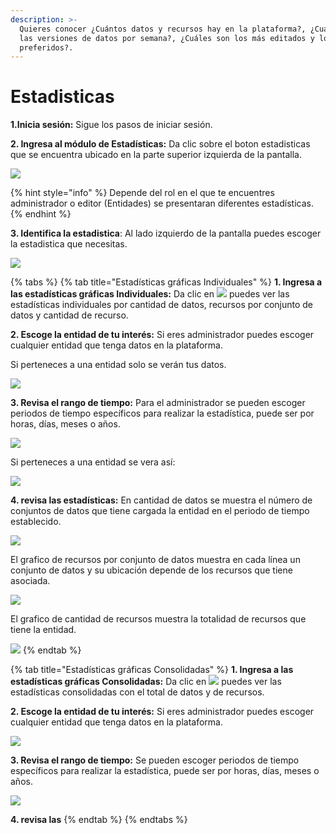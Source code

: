 ```yaml
---
description: >-
  Quieres conocer ¿Cuántos datos y recursos hay en la plataforma?, ¿Cuáles son
  las versiones de datos por semana?, ¿Cuáles son los más editados y los
  preferidos?.
---
```


# Estadisticas

**1.Inicia sesión:** Sigue los pasos de iniciar sesión.

**2. Ingresa al módulo de Estadísticas:** Da clic sobre el boton estadisticas que se encuentra ubicado en la parte superior izquierda de la pantalla.

![](../.gitbook/assets/48.png)

{% hint style="info" %}
Depende del rol en el que te encuentres administrador o editor \(Entidades\) se presentaran diferentes estadísticas.
{% endhint %}

**3. Identifica la estadistica**: Al lado izquierdo de la pantalla puedes escoger la estadistica que necesitas.

![](../.gitbook/assets/49.png)

{% tabs %}
{% tab title="Estadísticas gráficas Individuales" %}
**1.  Ingresa a las estadísticas gráficas Individuales:** Da clic en ![](../.gitbook/assets/50.png) puedes ver las estadísticas individuales por cantidad de datos, recursos por conjunto de datos y cantidad de recurso.

**2. Escoge la entidad de tu interés:** Si eres administrador puedes escoger cualquier entidad que tenga datos en la plataforma. 

Si perteneces a una entidad solo se verán tus datos.

![](../.gitbook/assets/51.png)

**3. Revisa el rango de tiempo:** Para el administrador se pueden escoger periodos de tiempo específicos para realizar la estadística, puede ser por horas, días, meses o años.   

![](../.gitbook/assets/53.png)

Si perteneces a una entidad se vera así:

![](../.gitbook/assets/58.png)

 **4. revisa las estadísticas:** En cantidad de datos se muestra el número de conjuntos de datos que tiene cargada la entidad en el periodo de tiempo establecido. 

![](../.gitbook/assets/54.png)

El grafico de recursos por conjunto de datos muestra en cada línea un conjunto de datos y su ubicación depende de los recursos que tiene asociada.

![](../.gitbook/assets/55.png)

El grafico de cantidad de recursos muestra la totalidad de recursos que tiene la entidad.

![](../.gitbook/assets/56.png)
{% endtab %}

{% tab title="Estadísticas gráficas Consolidadas" %}
**1.  Ingresa a las estadísticas gráficas Consolidadas:** Da clic en ![](../.gitbook/assets/57.png) puedes ver las estadísticas consolidadas con el total de datos y de recursos.

**2. Escoge la entidad de tu interés:** Si eres administrador puedes escoger cualquier entidad que tenga datos en la plataforma.

![](../.gitbook/assets/51.png)

**3. Revisa el rango de tiempo:** Se pueden escoger periodos de tiempo específicos para realizar la estadística, puede ser por horas, días, meses o años.   

![](../.gitbook/assets/53.png)

**4. revisa las**
{% endtab %}
{% endtabs %}



